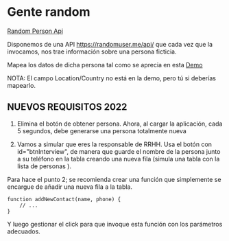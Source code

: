 # Gente random

[Random Person Api](https://randomuser.me/)

Disponemos de una API https://randomuser.me/api/ que cada vez que la invocamos, nos trae información sobre una persona ficticia.

Mapea los datos de dicha persona tal como se aprecia en esta [Demo](https://js-beginners.github.io/random-person-api-project/)

NOTA: El campo Location/Country no está en la demo, pero tú si deberías mapearlo.

## NUEVOS REQUISITOS 2022

1. Elimina el botón de obtener persona. Ahora, al cargar la aplicación, cada 5 segundos, debe generarse una persona totalmente nueva

2. Vamos a simular que eres la responsable de RRHH. Usa el botón con id="btnInterview", de manera que guarde el nombre de la persona junto a su teléfono en la tabla creando una nueva fila (simula una tabla con la lista de personas ). 

Para hace el punto 2; se recomienda crear una función que simplemente se encargue de añadir una nueva fila a la tabla. 

```
function addNewContact(name, phone) {
    // ...
}
```

Y luego gestionar el click para que invoque esta función con los parámetros adecuados.
